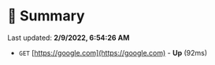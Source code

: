 # 📖 Summary
Last updated: **2/9/2022, 6:54:26 AM**

- `GET` [https://google.com](https://google.com) - **Up** (92ms)
